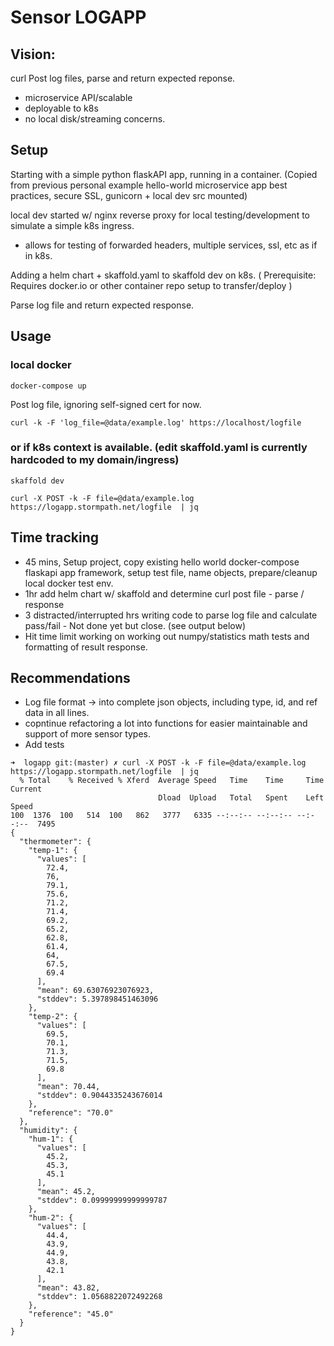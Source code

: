 # Sensor LOGAPP

## Vision:
curl Post log files, parse and return expected reponse.  
- microservice API/scalable
- deployable to k8s
- no local disk/streaming concerns.

## Setup

Starting with a simple python flaskAPI app, running in a container. 
(Copied from previous personal example hello-world microservice app best practices, secure SSL, gunicorn + local dev src mounted)

local dev started w/ nginx reverse proxy for local testing/development to simulate a simple k8s ingress.
- allows for testing of forwarded headers, multiple services, ssl, etc as if in k8s. 

Adding a helm chart + skaffold.yaml to skaffold dev on k8s.  ( Prerequisite: Requires docker.io or other container repo setup to transfer/deploy )

Parse log file and return expected response. 

## Usage

### local docker
```
docker-compose up

```

Post log file, ignoring self-signed cert for now.
```
curl -k -F 'log_file=@data/example.log' https://localhost/logfile
```


### or if k8s context is available. (edit skaffold.yaml is currently hardcoded to my domain/ingress)
```
skaffold dev
```
```
curl -X POST -k -F file=@data/example.log https://logapp.stormpath.net/logfile  | jq
```

## Time tracking
 - 45 mins, Setup project, copy existing hello world docker-compose flaskapi app framework, setup test file, name objects, prepare/cleanup local docker test env.
 - 1hr add helm chart w/ skaffold and determine curl post file - parse / response
 - 3 distracted/interrupted hrs writing code to parse log file and calculate pass/fail - Not done yet but close. (see output below)
 - Hit time limit working on working out numpy/statistics math tests and formatting of result response.

## Recommendations
- Log file format -> into complete json objects,  including type, id, and ref data in all lines. 
- copntinue refactoring a lot into functions for easier maintainable and support of more sensor types. 
- Add tests


```
➜  logapp git:(master) ✗ curl -X POST -k -F file=@data/example.log https://logapp.stormpath.net/logfile  | jq
  % Total    % Received % Xferd  Average Speed   Time    Time     Time  Current
                                 Dload  Upload   Total   Spent    Left  Speed
100  1376  100   514  100   862   3777   6335 --:--:-- --:--:-- --:--:--  7495
{
  "thermometer": {
    "temp-1": {
      "values": [
        72.4,
        76,
        79.1,
        75.6,
        71.2,
        71.4,
        69.2,
        65.2,
        62.8,
        61.4,
        64,
        67.5,
        69.4
      ],
      "mean": 69.63076923076923,
      "stddev": 5.397898451463096
    },
    "temp-2": {
      "values": [
        69.5,
        70.1,
        71.3,
        71.5,
        69.8
      ],
      "mean": 70.44,
      "stddev": 0.9044335243676014
    },
    "reference": "70.0"
  },
  "humidity": {
    "hum-1": {
      "values": [
        45.2,
        45.3,
        45.1
      ],
      "mean": 45.2,
      "stddev": 0.09999999999999787
    },
    "hum-2": {
      "values": [
        44.4,
        43.9,
        44.9,
        43.8,
        42.1
      ],
      "mean": 43.82,
      "stddev": 1.0568822072492268
    },
    "reference": "45.0"
  }
}
```